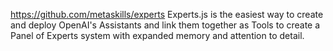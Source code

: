 https://github.com/metaskills/experts 
Experts.js is the easiest way to create and deploy OpenAI's Assistants and link them together as Tools to create a Panel of Experts system with expanded memory and attention to detail.